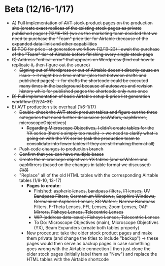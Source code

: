# Beta (12/16-1/17)

- A) ~~Full implementation of AVT stock product pages on the production site (create exact replicas of the existing stock pages as private published pages) (12/16-18) (we as the marketing team decided that we need to purchase the "Team" price tier for Airtable (because of the expanded data limit and other capabilities~~
- ~~B) POC for price list generation workflow (12/19-23) | await the purchase of the "Team" tier of Airtable before finishing every single stock page~~
- ~~C) Address "critical error" that appears on Wordpress (find out how to replicate it, then figure out the source)~~
  - ~~Signing out of Wordpress or out of Airtable doesn't directly cause an issue -> it might be a time matter (also test between drafts and published pages) -> for drafts the shortcode could be executed many times in the background because of autosaves and revision history while for published pages the shortcode only runs once~~
- ~~D) Full implementation of basic Airtable setup & price list generation workflow (12/24-31)~~
- E) AVT production site overhaul (1/6-1/17)
  - ~~Double-check the AVT stock product tables and figure out the three categories that need further discussion (scWafers, oapMirrors, microscopeObjectives)~~
    - ~~Regarding Microscope Objectives, I didn't create tables for the YX series (there's simply too much) -> we need to clarify what is going on with the YX series (ask the production team to consolidate into fewer tables if they are still making them at all)~~
  - ~~Push code changes to production branch~~
  - ~~Confirm that you can have multiple bases~~
  - ~~Create the microscope objectives YX tables |and scWafers and oapMirrors (based on the changes in table format we discussed) (1/8)~~
  - "Replace" all of the old HTML tables with the corresponding Airtable tables (1/9-10, 13-17)
    - **Pages to create:**
      - Finished: ~~aspheric lenses,~~ ~~bandpass filters,~~ ~~IR lenses,~~ ~~UV Bandpass Filters,~~ ~~Germanium Windows,~~ ~~Sapphire Windows,~~ ~~Germanium Aspheric Lenses,~~ ~~SC Wafers,~~ ~~Narrow Bandpass Filters~~, ~~F-Theta Lenses~~, ~~FFL Lenses, Zoom Lenses, OAP Mirrors,~~ ~~Fisheye Lenses, Telecentric Lenses~~
      - ~~WIP (address data issue): Fisheye Lenses, Telecentric Lenses~~
      - To Do: Microscope Objectives (main), Microscope Objectives (YX), Beam Expanders (create both tables properly)
    - New procedure: take the older stock product pages and make them private (and change the titles to include "backup") -> these pages would then serve as backup pages in case something goes wrong with the Airtable connection | then just clone the older stock pages (initially label them as "New") and replace the HTML tables with the Airtable shortcode
